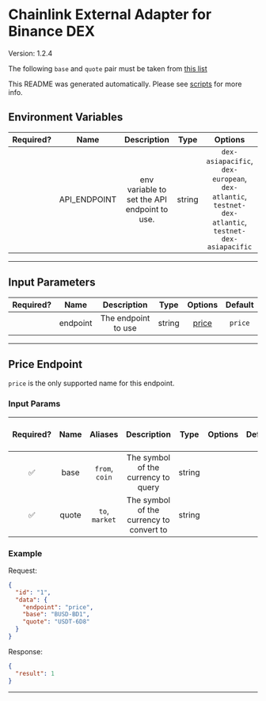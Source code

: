 # Chainlink External Adapter for Binance DEX

Version: 1.2.4

The following `base` and `quote` pair must be taken from [this list](https://dex.binance.org/api/v1/markets)

This README was generated automatically. Please see [scripts](../../scripts) for more info.

## Environment Variables

| Required? |     Name     |                 Description                  |  Type  |                                               Options                                                |      Default      |
| :-------: | :----------: | :------------------------------------------: | :----: | :--------------------------------------------------------------------------------------------------: | :---------------: |
|           | API_ENDPOINT | env variable to set the API endpoint to use. | string | `dex-asiapacific`, `dex-european`, `dex-atlantic`, `testnet-dex-atlantic`, `testnet-dex-asiapacific` | `dex-asiapacific` |

---

## Input Parameters

| Required? |   Name   |     Description     |  Type  |         Options          | Default |
| :-------: | :------: | :-----------------: | :----: | :----------------------: | :-----: |
|           | endpoint | The endpoint to use | string | [price](#price-endpoint) | `price` |

---

## Price Endpoint

`price` is the only supported name for this endpoint.

### Input Params

| Required? | Name  |    Aliases     |               Description                |  Type  | Options | Default | Depends On | Not Valid With |
| :-------: | :---: | :------------: | :--------------------------------------: | :----: | :-----: | :-----: | :--------: | :------------: |
|    ✅     | base  | `from`, `coin` |   The symbol of the currency to query    | string |         |         |            |                |
|    ✅     | quote | `to`, `market` | The symbol of the currency to convert to | string |         |         |            |                |

### Example

Request:

```json
{
  "id": "1",
  "data": {
    "endpoint": "price",
    "base": "BUSD-BD1",
    "quote": "USDT-6D8"
  }
}
```

Response:

```json
{
  "result": 1
}
```

---
